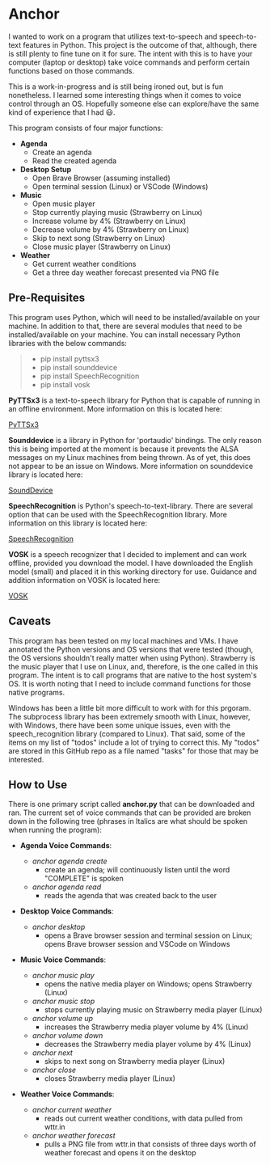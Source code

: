 # Anchor

I wanted to work on a program that utilizes text-to-speech and speech-to-text features in Python.  This project is the outcome of that, although, there is still plenty to fine tune on it for sure.  The intent with this is to have your computer (laptop or desktop) take voice commands and perform certain functions based on those commands.

This is a work-in-progress and is still being ironed out, but is fun nonetheless.  I learned some interesting things when it comes to voice control through an OS.  Hopefully someone else can explore/have the same kind of experience that I had :smiley:.

This program consists of four major functions:
- **Agenda**
    - Create an agenda
    - Read the created agenda
- **Desktop Setup**
    - Open Brave Browser (assuming installed)
    - Open terminal session (Linux) or VSCode (Windows)
- **Music**
    - Open music player
    - Stop currently playing music (Strawberry on Linux)
    - Increase volume by 4% (Strawberry on Linux)
    - Decrease volume by 4% (Strawberry on Linux)
    - Skip to next song (Strawberry on Linux)
    - Close music player (Strawberry on Linux)
- **Weather**
    - Get current weather conditions
    - Get a three day weather forecast presented via PNG file

## Pre-Requisites

This program uses Python, which will need to be installed/available on your machine.  In addition to that, there are several modules that need to be installed/available on your machine.  You can install necessary Python libraries with the below commands:

>- pip install pyttsx3
>- pip install sounddevice
>- pip install SpeechRecognition
>- pip install vosk

**PyTTSx3** is a text-to-speech library for Python that is capable of running in an offline environment.  More information on this is located here:

[PyTTSx3](https://pypi.org/project/pyttsx3/)

**Sounddevice** is a library in Python for 'portaudio' bindings.  The only reason this is being imported at the moment is because it prevents the ALSA messages on my Linux machines from being thrown.  As of yet, this does not appear to be an issue on Windows.  More information on sounddevice library is located here:

[SoundDevice](https://pypi.org/project/sounddevice/)

**SpeechRecognition** is Python's speech-to-text-library.  There are several option that can be used with the SpeechRecognition library.  More information on this library is located here:

[SpeechRecognition](https://pypi.org/project/SpeechRecognition/)

**VOSK** is a speech recognizer that I decided to implement and can work offline, provided you download the model.  I have downloaded the English model (small) and placed it in this working directory for use.  Guidance and addition information on VOSK is located here:

[VOSK](https://alphacephei.com/vosk/)

## Caveats

This program has been tested on my local machines and VMs.  I have annotated the Python versions and OS versions that were tested (though, the OS versions shouldn't really matter when using Python).  Strawberry is the music player that I use on Linux, and, therefore, is the one called in this program.  The intent is to call programs that are native to the host system's OS.  It is worth noting that I need to include command functions for those native programs.

Windows has been a little bit more difficult to work with for this prgoram.  The subprocess library has been extremely smooth with Linux, however, with Windows, there have been some unique issues, even with the speech_recognition library (compared to Linux).  That said, some of the items on my list of "todos" include a lot of trying to correct this.  My "todos" are stored in this GitHub repo as a file named "tasks" for those that may be interested.

## How to Use 

There is one primary script called **anchor.py** that can be downloaded and ran.  The current set of voice commands that can be provided are broken down in the following tree (phrases in Italics are what should be spoken when running the program):
- **Agenda Voice Commands**:
    - *anchor agenda create*
        - create an agenda; will continuously listen until the word "COMPLETE" is spoken
    - *anchor agenda read*
        - reads the agenda that was created back to the user

- **Desktop Voice Commands**:
    - *anchor desktop*
        - opens a Brave browser session and terminal session on Linux; opens Brave browser session and VSCode on Windows

- **Music Voice Commands**:
    - *anchor music play*
        - opens the native media player on Windows; opens Strawberry (Linux)
    - *anchor music stop*
        - stops currently playing music on Strawberry media player (Linux)
    - *anchor volume up*
        - increases the Strawberry media player volume by 4% (Linux)
    - *anchor volume down*
        - decreases the Strawberry media player volume by 4% (Linux)
    - *anchor next*
        - skips to next song on Strawberry media player (Linux)
    - *anchor close*
        - closes Strawberry media player (Linux)

- **Weather Voice Commands**:
    - *anchor current weather*
        - reads out current weather conditions, with data pulled from wttr.in
    - *anchor weather forecast*
        - pulls a PNG file from wttr.in that consists of three days worth of weather forecast and opens it on the desktop
